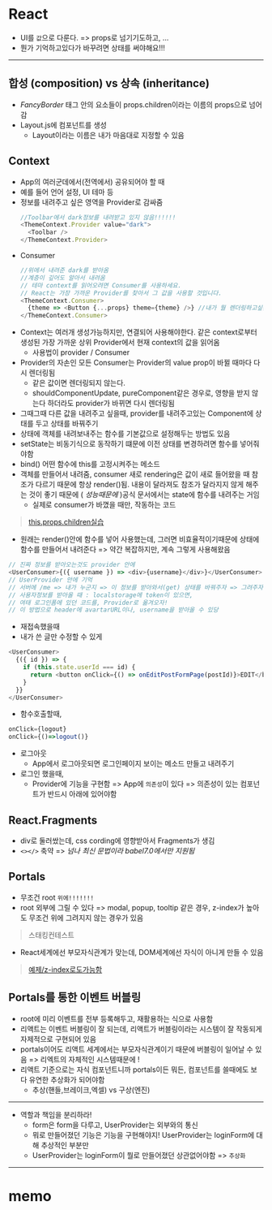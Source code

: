 # React

- UI를 `값`으로 다룬다. => props로 넘기기도하고, ...
- 뭔가 기억하고있다가 바꾸려면 상태를 써야해요!!!

---
## 합성 (composition) vs 상속 (inheritance)
- *FancyBorder* 태그 안의 요소들이 props.children이라는 이름의 props으로 넘어감
- Layout.js에 컴포넌트를 생성
  * Layout이라는 이름은 내가 마음대로 지정할 수 있음

## Context
- App의 여러군데에서(전역에서) 공유되어야 할 때
- 예를 들어 언어 설정, UI 테마 등
- 정보를 내려주고 싶은 영역을 Provider로 감싸줌
  ```js
  //Toolbar에서 dark정보를 내려받고 있지 않음!!!!!!
  <ThemeContext.Provider value="dark">
    <Toolbar />
  </ThemeContext.Provider>
  ```
- Consumer
  ```js
  //위에서 내려준 dark를 받아옴
  //계층이 깊어도 알아서 내려옴
  // 테마 context를 읽어오려면 Consumer를 사용하세요.
  // React는 가장 가까운 Provider를 찾아서 그 값을 사용할 것입니다.
  <ThemeContext.Consumer>
    {theme => <Button {...props} theme={theme} />} //내가 뭘 렌더링하고싶은지
  </ThemeContext.Consumer>
  ```           
- Context는 여러개 생성가능하지만, 연결되어 사용해야한다. 같은 context로부터 생성된 가장 가까운 상위 Provider에서 현재 context의 값을 읽어옴
  * 사용법이 provider / Consumer  
- Provider의 자손인 모든 Consumer는 Provider의 value prop이 바뀔 때마다 다시 렌더링됨
  * 같은 값이면 렌더링되지 않는다.  
  * shouldComponentUpdate, pureComponent같은 경우로, 영향을 받지 않는다 하더라도 provider가 바뀌면 다시 렌더링됨
- 그때그때 다른 값을 내려주고 싶을때, provider를 내려주고있는 Component에 상태를 두고 상태를 바꿔주기  
- 상태에 객체를 내려보내주는 함수를 기본값으로 설정해두는 방법도 있음
- setState는 비동기식으로 동작하기 떄문에 이전 상태를 변경하려면 함수를 넣어줘야함
- bind() 어떤 함수에 this를 고정시켜주는 메소드
- 객체를 만들어서 내려줌, consumer 새로 rendering은 값이 새로 들어왔을 때 참조가 다르기 때문에 항상 render()됨. 내용이 달라져도 참조가 달라지지 않게  해주는 것이 좋기 때문에 ( *성능때문에* )공식 문서에서는 state에 함수를 내려주는 거임
  * 실제로 consumer가 바꼈을 때만, 작동하는 코드 
> [this.props.children실습](https://codesandbox.io/s/4j4x874v2x)  
- 원래는 render()안에 함수를 넣어 사용했는데, 그러면 비효율적이기때문에 상태에 함수를 만들어서 내려준다 => 약간 복잡하지만, 계속 그렇게 사용해왔음
```js
// 진짜 정보를 받아오는것도 provider 안에
<UserConsumer>{({ username }) => <div>{username}</div>}</UserConsumer>
// UserProvider 안에 기억
// 서버에 /me => 내가 누군지 => 이 정보를 받아와서(get) 상태를 바꿔주자 => 그려주자
// 사용자정보를 받아올 때 : localstorage에 token이 있으면,
// 여태 로그인폼에 있던 코드를, Provider로 옮겨오자!
// 이 방법으로 header에 avartarURL이나, username을 받아올 수 있당
```
- 재접속했을때
- 내가 쓴 글만 수정할 수 있게
```js
<UserConsumer>
  {({ id }) => {
    if (this.state.userId === id) {
      return <button onClick={() => onEditPostFormPage(postId)}>EDIT</button>;
    }
  }}
</UserConsumer>
```        
- 함수호출할때, 
```js
onClick={logout}
onClick={()=>logout()}
```
- 로그아웃
  * App에서 로그아웃되면 로그인페이지 보이는 메소드 만들고 내려주기
- 로그인 했을때,
  * Provider에 기능을 구현함 => App에 `의존성`이 있다 => 의존성이 있는 컴포넌트가 반드시 아래에 있어야함 

## React.Fragments
- div로 둘러쌌는데, css cording에 영향받아서 Fragments가 생김
- `<></>` 축약 => *넘나 최신 문법이라 babel7.0에서만 지원됨*

## Portals
- 무조건 root `위에!!!!!!!`
- root 외부에 그릴 수 있다 => modal, popup, tooltip 같은 경우, z-index가 높아도 무조건 위에 그려지지 않는 경우가 있음 
> 스태킹컨테스트
- React세계에선 부모자식관계가 맞는데, DOM세계에선 자식이 아니게 만들 수 있음
> [예제/z-index로도가능함](https://codepen.io/gaearon/pen/yzMaBd)

## Portals를 통한 이벤트 버블링
- root에 미리 이벤트를 전부 등록해두고, 재활용하는 식으로 사용함
- 리액트는 이벤트 버블링이 잘 되는데, 리액트가 버블링이라는 시스템이 잘 작동되게 자제적으로 구현되어 있음
- portals이어도 리액트 세계에서는 부모자식관계이기 때문에 버블링이 일어날 수 있음 => 리엑트의 자체적인 시스템때문에 !
- 리액트 기준으로는 자식 컴포넌트니까 portals이든 뭐든, 컴포넌트를 쓸때에도 보다 유연한 추상화가 되어야함
  * 추상(핸들,브레이크,엑셀) vs 구상(엔진)

---
- 역할과 책임을 분리하라!
  * form은 form을 다루고, UserProvider는 외부와의 통신  
  * 뭐로 만들어졌던 기능은 기능을 구현해야지! UserProvider는 loginForm에 대해 추상적인 부분만 
  * UserProvider는 loginForm이 뭘로 만들어졌던 상관없어야함 => `추상화`
---  
# memo
